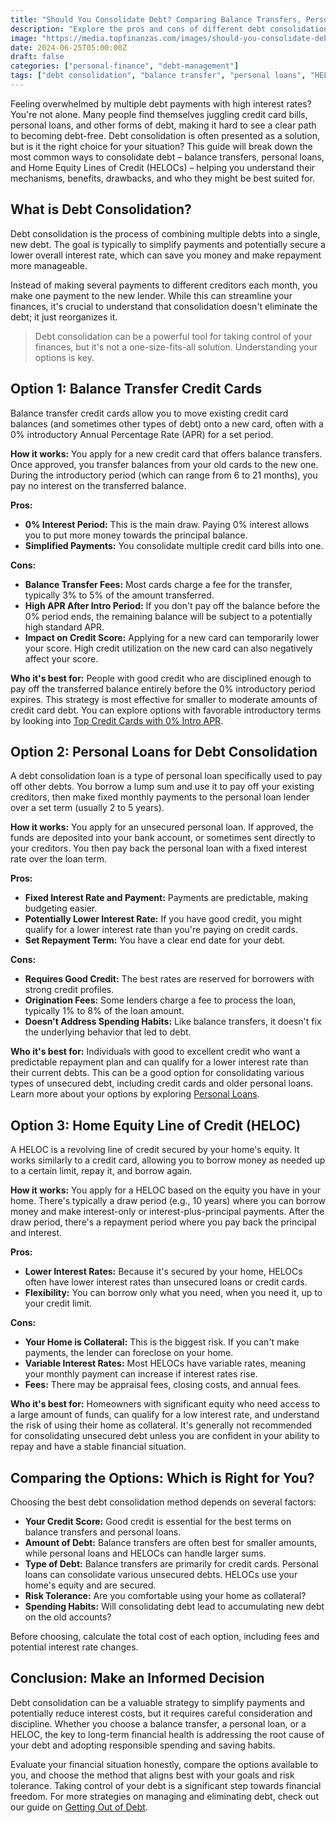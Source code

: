 ```yaml
---
title: "Should You Consolidate Debt? Comparing Balance Transfers, Personal Loans, and HELOCs"
description: "Explore the pros and cons of different debt consolidation methods like balance transfers, personal loans, and HELOCs to see if combining your debts is the right move for you."
image: "https://media.topfinanzas.com/images/should-you-consolidate-debt-comparing-balance-transfers-personal-loans-and-helocs.webp"
date: 2024-06-25T05:00:00Z
draft: false
categories: ["personal-finance", "debt-management"]
tags: ["debt consolidation", "balance transfer", "personal loans", "HELOC", "financial strategies"]
---
```


Feeling overwhelmed by multiple debt payments with high interest rates? You're not alone. Many people find themselves juggling credit card bills, personal loans, and other forms of debt, making it hard to see a clear path to becoming debt-free. Debt consolidation is often presented as a solution, but is it the right choice for your situation? This guide will break down the most common ways to consolidate debt – balance transfers, personal loans, and Home Equity Lines of Credit (HELOCs) – helping you understand their mechanisms, benefits, drawbacks, and who they might be best suited for.

## What is Debt Consolidation?

Debt consolidation is the process of combining multiple debts into a single, new debt. The goal is typically to simplify payments and potentially secure a lower overall interest rate, which can save you money and make repayment more manageable.

Instead of making several payments to different creditors each month, you make one payment to the new lender. While this can streamline your finances, it's crucial to understand that consolidation doesn't eliminate the debt; it just reorganizes it.

> Debt consolidation can be a powerful tool for taking control of your finances, but it's not a one-size-fits-all solution. Understanding your options is key.

## Option 1: Balance Transfer Credit Cards

Balance transfer credit cards allow you to move existing credit card balances (and sometimes other types of debt) onto a new card, often with a 0% introductory Annual Percentage Rate (APR) for a set period.

**How it works:** You apply for a new credit card that offers balance transfers. Once approved, you transfer balances from your old cards to the new one. During the introductory period (which can range from 6 to 21 months), you pay no interest on the transferred balance.

**Pros:**

* **0% Interest Period:** This is the main draw. Paying 0% interest allows you to put more money towards the principal balance.
* **Simplified Payments:** You consolidate multiple credit card bills into one.

**Cons:**

* **Balance Transfer Fees:** Most cards charge a fee for the transfer, typically 3% to 5% of the amount transferred.
* **High APR After Intro Period:** If you don't pay off the balance before the 0% period ends, the remaining balance will be subject to a potentially high standard APR.
* **Impact on Credit Score:** Applying for a new card can temporarily lower your score. High credit utilization on the new card can also negatively affect your score.

**Who it's best for:** People with good credit who are disciplined enough to pay off the transferred balance entirely before the 0% introductory period expires. This strategy is most effective for smaller to moderate amounts of credit card debt. You can explore options with favorable introductory terms by looking into [Top Credit Cards with 0% Intro APR](https://us.topfinanzas.com/financial-solutions/top-credit-cards-0-intro-apr/).

## Option 2: Personal Loans for Debt Consolidation

A debt consolidation loan is a type of personal loan specifically used to pay off other debts. You borrow a lump sum and use it to pay off your existing creditors, then make fixed monthly payments to the personal loan lender over a set term (usually 2 to 5 years).

**How it works:** You apply for an unsecured personal loan. If approved, the funds are deposited into your bank account, or sometimes sent directly to your creditors. You then pay back the personal loan with a fixed interest rate over the loan term.

**Pros:**

* **Fixed Interest Rate and Payment:** Payments are predictable, making budgeting easier.
* **Potentially Lower Interest Rate:** If you have good credit, you might qualify for a lower interest rate than you're paying on credit cards.
* **Set Repayment Term:** You have a clear end date for your debt.

**Cons:**

* **Requires Good Credit:** The best rates are reserved for borrowers with strong credit profiles.
* **Origination Fees:** Some lenders charge a fee to process the loan, typically 1% to 8% of the loan amount.
* **Doesn't Address Spending Habits:** Like balance transfers, it doesn't fix the underlying behavior that led to debt.

**Who it's best for:** Individuals with good to excellent credit who want a predictable repayment plan and can qualify for a lower interest rate than their current debts. This can be a good option for consolidating various types of unsecured debt, including credit cards and older personal loans. Learn more about your options by exploring [Personal Loans](https://us.topfinanzas.com/financial-solutions/personal-loans/).

## Option 3: Home Equity Line of Credit (HELOC)

A HELOC is a revolving line of credit secured by your home's equity. It works similarly to a credit card, allowing you to borrow money as needed up to a certain limit, repay it, and borrow again.

**How it works:** You apply for a HELOC based on the equity you have in your home. There's typically a draw period (e.g., 10 years) where you can borrow money and make interest-only or interest-plus-principal payments. After the draw period, there's a repayment period where you pay back the principal and interest.

**Pros:**

* **Lower Interest Rates:** Because it's secured by your home, HELOCs often have lower interest rates than unsecured loans or credit cards.
* **Flexibility:** You can borrow only what you need, when you need it, up to your credit limit.

**Cons:**

* **Your Home is Collateral:** This is the biggest risk. If you can't make payments, the lender can foreclose on your home.
* **Variable Interest Rates:** Most HELOCs have variable rates, meaning your monthly payment can increase if interest rates rise.
* **Fees:** There may be appraisal fees, closing costs, and annual fees.

**Who it's best for:** Homeowners with significant equity who need access to a large amount of funds, can qualify for a low interest rate, and understand the risk of using their home as collateral. It's generally not recommended for consolidating unsecured debt unless you are confident in your ability to repay and have a stable financial situation.

## Comparing the Options: Which is Right for You?

Choosing the best debt consolidation method depends on several factors:

* **Your Credit Score:** Good credit is essential for the best terms on balance transfers and personal loans.
* **Amount of Debt:** Balance transfers are often best for smaller amounts, while personal loans and HELOCs can handle larger sums.
* **Type of Debt:** Balance transfers are primarily for credit cards. Personal loans can consolidate various unsecured debts. HELOCs use your home's equity and are secured.
* **Risk Tolerance:** Are you comfortable using your home as collateral?
* **Spending Habits:** Will consolidating debt lead to accumulating new debt on the old accounts?

Before choosing, calculate the total cost of each option, including fees and potential interest rate changes.

## Conclusion: Make an Informed Decision

Debt consolidation can be a valuable strategy to simplify payments and potentially reduce interest costs, but it requires careful consideration and discipline. Whether you choose a balance transfer, a personal loan, or a HELOC, the key to long-term financial health is addressing the root cause of your debt and adopting responsible spending and saving habits.

Evaluate your financial situation honestly, compare the options available to you, and choose the method that aligns best with your goals and risk tolerance. Taking control of your debt is a significant step towards financial freedom. For more strategies on managing and eliminating debt, check out our guide on [Getting Out of Debt](https://us.topfinanzas.com/personal-finance/getting-out-of-debt/).
